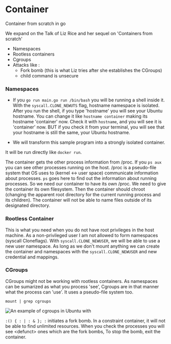 # Container
Container from scratch in go

We expand on the Talk of Liz Rice and her sequel on 'Containers from scratch'

- Namespaces
- Rootless containers
- Cgroups
- Attacks like : 
	- Fork bomb (this is what Liz tries after she establishes the CGroups)
	- child command is unsecure

### Namespaces
- If you `go run main.go run /bin/bash` you will be running a shell inside it. With the `syscall.CLONE_NEWUTS` flag, hostname namespace is isolated. After you run the shell, if you type 'hostname' you will see your Ubuntu hostname. You can change it like `hostname container` making its hostname 'container' now. Check it with `hostname`, and you will see it is 'container' now. BUT if you check it from your terminal, you will see that your hostname is still the same, your Ubuntu hostname. 		  


- We will transform this sample program into a strongly isolated container.

It will be run directly like `docker run`. 

The container gets the other process information from /proc. 
If you `ps aux` you can see other processes running on the host. /proc is a pseudo-file system that
OS uses to (kernel \<-\> user space) communicate information about processes. `ps` goes here to find out the information about running processes.
So we need our container to have its own /proc. We need to give the container its own filesystem.
Then the container should chroot (changing the apparent root directory for the current running process and its children). The container will not be able to name files outside of its designated directory. 

### Rootless Container
This is what you need when you do not have root privileges in the host machine. As a non-privileged user I am not allowed to form namespaces (syscall Cloneflags). With `syscall.CLONE_NEWUSER`, we will be able to use a new user namespace. As long as we don't mount anything we can create the container and namespaces with the `syscall.CLONE_NEWUSER` and new credential and mappings.

### CGroups
CGroups might not be working with rootless containers. As namespaces can be sumarized as what you process 'see', Cgroups are in that manner what the process can 'use'. It uses a pseudo-file system too. 

`mount | grep cgroups`

![An example of cgroups in Ubuntu with](images/cgroups_ss.png)

`:() { : | : & }; :` initiates a fork bomb. In a constraint container, it will not be able to find unlimited resources. When you check the processes you will see \<defunct\> ones which are the fork bombs, 
To stop the bomb, exit the container. 
